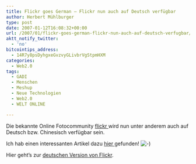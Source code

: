 ```yaml
---
title: Flickr goes German – Flickr nun auch auf Deutsch verfügbar
author: Herbert Mühlburger
type: post
date: 2007-01-12T16:08:32+00:00
url: /2007/01/flickr-goes-german-flickr-nun-auch-auf-deutsch-verfugbar/
aktt_notify_twitter:
  - 'no'
bitcointips_address:
  - 14R7y8psDyhgxeGvzvyGLivbrVgStpmHXM
categories:
  - Web2.0
tags:
  - GADI
  - Menschen
  - Meshup
  - Neue Technologien
  - Web2.0
  - WELT ONLINE

---
```

Die bekannte Online Fotocommunity <a title="flickr" href="http://www.flickr.com/" target="_blank">flickr </a>wird nun unter anderem auch auf Deutsch bzw. Chinesisch verfügbar sein.

Ich hab einen interessanten Artikel dazu <a title="Flickr goes German" href="http://www.welt.de/webwelt/article940060/Flickr_spricht_ab_sofort_Deutsch.html" target="_blank">hier </a>gefunden! <img src="file:///C:/Users/Herbert/Desktop/blogupdate/export-Dateien/icon_smile.gif" border="0" alt="-)" />

Hier geht’s zur <a title="Flickr" href="http://www.flickr.com" target="_blank">deutschen Version von Flickr</a>.